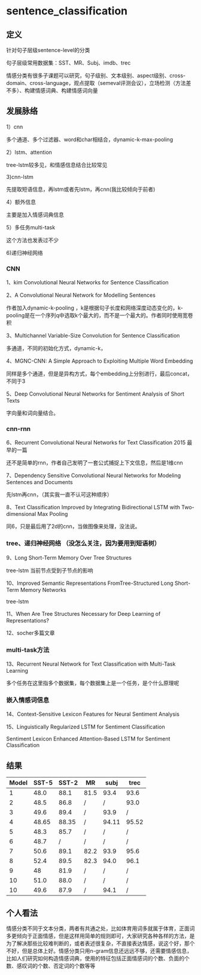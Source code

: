 # sentence_classification

## 定义
针对句子层级sentence-level的分类

句子层级常用数据集：SST、MR、Subj、imdb、trec

情感分类有很多子课题可以研究，句子级别、文本级别、aspect级别、cross-domain、cross-language，观点提取（semeval评测会议），立场检测（方法差不多）、构建情感词典、构建情感词向量

## 发展脉络

1）cnn

多个通道、多个过滤器、word和char相结合，dynamic-k-max-pooling

2）lstm、attention

tree-lstm较多见，和情感信息结合比较常见

3)cnn-lstm

先提取短语信息，再lstm或者先lstm，再cnn(我比较倾向于前者)

4）额外信息

主要是加入情感词典信息

5）多任务multi-task

这个方法也发表过不少

6)递归神经网络

### CNN

1、kim  Convolutional Neural Networks for Sentence Classification

2、A Convolutional Neural Network for Modelling Sentences

作者加入dynamic-k-pooling ，k是根据句子长度和网络深度动态变化的，k-pooling是在一个序列q中选取k个最大的，而不是一个最大的。作者同时使用宽卷积

3、Multichannel Variable-Size Convolution for Sentence Classification

多通道，不同的初始化方式，dynamic-k，

4、MGNC-CNN: A Simple Approach to Exploiting Multiple Word Embedding

同样是多个通道，但是是异构方式，每个embedding上分别进行，最后concat，不同于3

5、Deep Convolutional Neural Networks for Sentiment Analysis of Short Texts

字向量和词向量结合。

### cnn-rnn

6、Recurrent Convolutional Neural Networks for Text Classification   2015  最早的一篇

还不是简单的rnn，作者自己发明了一套公式捕捉上下文信息，然后是1维cnn

7、Dependency Sensitive Convolutional Neural Networks for Modeling Sentences and Documents

先lstm再cnn，（其实我一直不认可这种顺序）

8、Text Classification Improved by Integrating Bidirectional LSTM with Two-dimensional Max Pooling

同6，只是最后用了2d的cnn，当做图像来处理，没法说。

### tree、递归神经网络  （没怎么关注，因为要用到短语树）

9、Long Short-Term Memory Over Tree Structures

tree-lstm  当前节点受到子节点的影响

10、Improved Semantic Representations FromTree-Structured Long Short-Term Memory Networks

tree-lstm

11、When Are Tree Structures Necessary for Deep Learning of Representations?

12、socher多篇文章

### multi-task方法

13、Recurrent Neural Network for Text Classification with Multi-Task Learning

多个任务在这里指多个数据集，每个数据集上是一个任务，是个什么原理呢

### 嵌入情感词信息

14、Context-Sensitive Lexicon Features for Neural Sentiment Analysis

15、Linguistically Regularized LSTM for Sentiment Classification


Sentiment Lexicon Enhanced Attention-Based LSTM for Sentiment Classification
## 结果

Model | SST-5  | SST-2 | MR  | subj |trec
------| -------| ------| ----| -----|----
1     |  48.0  | 88.1  | 81.5| 93.4 | 93.6 
2     |  48.5  | 86.8  | /   | /    | 93.0 
3     |  49.6  | 89.4  | /   | 93.9 | /
4     |48.65   | 88.35 | /   |94.11 | 95.52
5     |48.3    |  85.7 | /   |/     |/
6     |48.7    |  /    | /   |/     | / 
7     |50.6    | 89.1  |82.2 |93.9  | 95.6
8     |52.4    | 89.5  |82.3 |94.0  | 96.1
9     |48      | 81.9  |/    |/     | /
10    |51.0    | 88.0  | /   |/     |/
10    |49.6    | 87.9  | /   |94.1  |/


## 个人看法

情感分类不同于文本分类，两者有共通之处，比如体育用词多就属于体育，正面词多更倾向于正面情感，但是这样用简单的规则即可，大家研究各种各样的方法，是为了解决那些比较难判断的，或者表述很复杂，不直接表达情感，说这个好，那个不好，但是总体上好。情感分类只用n-gram信息还远远不够，还需要情感信息，比如人们研究如何构造情感词典，使用的特征包括正面情感词的个数、负面的个数、感叹词的个数、否定词的个数等等
